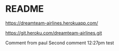 # README

https://dreamteam-airlines.herokuapp.com/

https://git.heroku.com/dreamteam-airlines.git

Comment from paul
Second comment 12:27pm test


